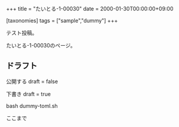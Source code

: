 +++
title = "たいとる-1-00030"
date = 2000-01-30T00:00:00+09:00

[taxonomies]
tags = ["sample","dummy"]
+++

テスト投稿。

たいとる-1-00030のページ。


## ドラフト

公開する
draft = false

下書き
draft = true

bash dummy-toml.sh

ここまで
